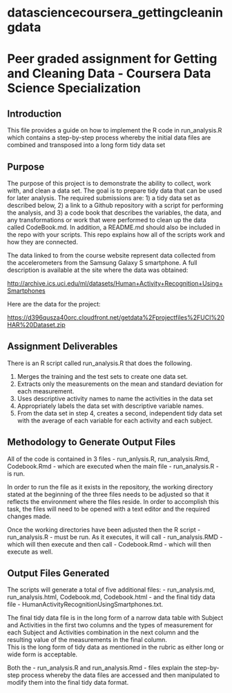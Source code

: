 # datasciencecoursera_gettingcleaningdata

# Peer graded assignment for Getting and Cleaning Data - Coursera Data Science Specialization

## Introduction

This file provides a guide on how to implement the R code in run_analysis.R which contains a step-by-step process whereby the initial data files are combined and transposed into a long form tidy data set

## Purpose

The purpose of this project is to demonstrate the ability to collect, work with, and clean a data set. The goal is to prepare tidy data that can be used for later analysis.  The required submissions are: 1) a tidy data set as described below, 2) a link to a Github repository with a script for performing the analysis, and 3) a code book that describes the variables, the data, and any transformations or work that were performed to clean up the data called CodeBook.md. In addition, a README.md should also be included in the repo with your scripts. This repo explains how all of the scripts work and how they are connected.

The data linked to from the course website represent data collected from the accelerometers from the Samsung Galaxy S smartphone. A full description is available at the site where the data was obtained:

http://archive.ics.uci.edu/ml/datasets/Human+Activity+Recognition+Using+Smartphones

Here are the data for the project:

https://d396qusza40orc.cloudfront.net/getdata%2Fprojectfiles%2FUCI%20HAR%20Dataset.zip

## Assignment Deliverables

There is an R script called run_analysis.R that does the following.

   1) Merges the training and the test sets to create one data set.
   2) Extracts only the measurements on the mean and standard deviation for each measurement.
   3) Uses descriptive activity names to name the activities in the data set
   4) Appropriately labels the data set with descriptive variable names.
   5) From the data set in step 4, creates a second, independent tidy data set with the average of each variable for each activity and each subject.
   
## Methodology to Generate Output Files
 
All of the code is contained in 3 files - run_anlysis.R, run_analysis.Rmd, Codebook.Rmd - which are executed when the main file - run_analysis.R - is run.
 
In order to run the file as it exists in the repository, the working directory stated at the beginning of the three files needs to be adjusted so that it reflects the environment where the files reside. In order to accomplish this task, the files will need to be opened with a text editor and the required changes made.

Once the working directories have been adjusted then the R script - run_analysis.R - must be run. As it executes, it will call - run_analysis.RMD - which will then execute and then call - Codebook.Rmd - which will then execute as well.

## Output Files Generated
 
 The scripts will generate a total of five additional files: - run_analysis.md, run_analysis.html, Codebook.md, Codebook.html - and the final tidy data file - HumanActivityRecognitionUsingSmartphones.txt.
 
 The final tidy data file is in the long form of a narrow data table with Subject and Activities in the first two columns and the types of measurement for each Subject and Activities combination in the next column and the resulting value of the measurements in the final column.   
This is the long form of tidy data as mentioned in the rubric as either long or wide form is acceptable.

Both the - run_analysis.R and run_analysis.Rmd - files explain the step-by-step process whereby the data files are accessed and then manipulated to modify them into the final tidy data format.

